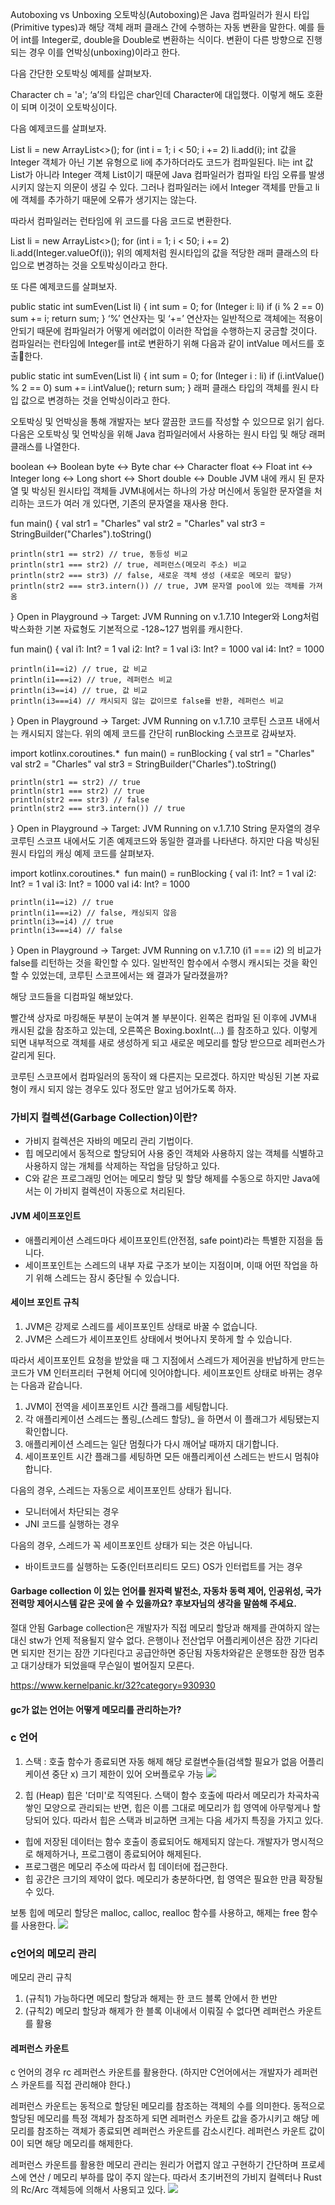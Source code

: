 Autoboxing vs Unboxing
오토박싱(Autoboxing)은 Java 컴파일러가 원시 타입(Primitive types)과 해당 객체 래퍼 클래스 간에 수행하는 자동 변환을 말한다. 예를 들어 int를 Integer로, double을 Double로 변환하는 식이다. 변환이 다른 방향으로 진행되는 경우 이를 언박싱(unboxing)이라고 한다.

다음 간단한 오토박싱 예제를 살펴보자.

Character ch = 'a';
‘a’의 타입은 char인데 Character에 대입했다. 이렇게 해도 호환이 되며 이것이 오토박싱이다.

다음 예제코드를 살펴보자.

List<Integer> li = new ArrayList<>();
for (int i = 1; i < 50; i += 2)
    li.add(i);
int 값을 Integer 객체가 아닌 기본 유형으로 li에 추가하더라도 코드가 컴파일된다. li는 int 값 List가 아니라 Integer 객체 List이기 때문에 Java 컴파일러가 컴파일 타임 오류를 발생시키지 않는지 의문이 생길 수 있다. 그러나 컴파일러는 i에서 Integer 객체를 만들고 li에 객체를 추가하기 때문에 오류가 생기지는 않는다.

따라서 컴파일러는 런타임에 위 코드를 다음 코드로 변환한다.

List<Integer> li = new ArrayList<>();
for (int i = 1; i < 50; i += 2)
    li.add(Integer.valueOf(i));
위의 예제처럼 원시타입의 값을 적당한 래퍼 클래스의 타입으로 변경하는 것을 오토박싱이라고 한다.

또 다른 예제코드를 살펴보자.

public static int sumEven(List<Integer> li) {
    int sum = 0;
    for (Integer i: li)
        if (i % 2 == 0)
            sum += i;
        return sum;
}
‘%’ 연산자는 및 ‘+=’ 연산자는 일반적으로 객체에는 적용이 안되기 때문에 컴파일러가 어떻게 에러없이 이러한 작업을 수행하는지 궁금할 것이다. 컴파일러는 런타임에 Integer를 int로 변환하기 위해 다음과 같이 intValue 메서드를 호출한다.

public static int sumEven(List<Integer> li) {
    int sum = 0;
    for (Integer i : li)
        if (i.intValue() % 2 == 0)
            sum += i.intValue();
        return sum;
}
래퍼 클래스 타입의 객체를 원시 타입 값으로 변경하는 것을 언박싱이라고 한다.

오토박싱 및 언박싱을 통해 개발자는 보다 깔끔한 코드를 작성할 수 있으므로 읽기 쉽다. 다음은 오토박싱 및 언박싱을 위해 Java 컴파일러에서 사용하는 원시 타입 및 해당 래퍼 클래스를 나열한다.

boolean <-> Boolean
byte <-> Byte
char <-> Character
float <-> Float
int <-> Integer
long <-> Long
short <-> Short
double <-> Double
JVM 내에 캐시 된 문자열 및 박싱된 원시타입 객체들
JVM내에서는 하나의 가상 머신에서 동일한 문자열을 처리하는 코드가 여러 개 있다면, 기존의 문자열을 재사용 한다.

fun main() {
    val str1 = "Charles"
    val str2 = "Charles"
    val str3 = StringBuilder("Charles").toString()
    
    println(str1 == str2) // true, 동등성 비교
    println(str1 === str2) // true, 레퍼런스(메모리 주소) 비교
    println(str2 === str3) // false, 새로운 객체 생성 (새로운 메모리 할당)
    println(str2 === str3.intern()) // true, JVM 문자열 pool에 있는 객체를 가져옴
}
Open in Playground →
Target: JVM
Running on v.1.7.10
Integer와 Long처럼 박스화한 기본 자료형도 기본적으로 -128~127 범위를 캐시한다.

fun main() {
    val i1: Int? = 1
    val i2: Int? = 1
    val i3: Int? = 1000
    val i4: Int? = 1000
  
    println(i1==i2) // true, 값 비교
    println(i1===i2) // true, 레퍼런스 비교
    println(i3==i4) // true, 값 비교
    println(i3===i4) // 캐시되지 않는 값이므로 false를 반환, 레퍼런스 비교
}
Open in Playground →
Target: JVM
Running on v.1.7.10
코루틴 스코프 내에서는 캐시되지 않는다.
위의 예제 코드를 간단히 runBlocking 스코프로 감싸보자.

import kotlinx.coroutines.*
​
fun main() = runBlocking {
    val str1 = "Charles"
    val str2 = "Charles"
    val str3 = StringBuilder("Charles").toString()
    
    println(str1 == str2) // true
    println(str1 === str2) // true
    println(str2 === str3) // false
    println(str2 === str3.intern()) // true
}
Open in Playground →
Target: JVM
Running on v.1.7.10
String 문자열의 경우 코루틴 스코프 내에서도 기존 예제코드와 동일한 결과를 나타낸다. 하지만 다음 박싱된 원시 타입의 캐싱 예제 코드를 살펴보자.

import kotlinx.coroutines.*
​
fun main() = runBlocking {
    val i1: Int? = 1
    val i2: Int? = 1
    val i3: Int? = 1000
    val i4: Int? = 1000
  
    println(i1==i2) // true
    println(i1===i2) // false, 캐싱되지 않음
    println(i3==i4) // true
    println(i3===i4) // false
}
Open in Playground →
Target: JVM
Running on v.1.7.10
(i1 === i2) 의 비교가 false를 리턴하는 것을 확인할 수 있다. 일반적인 함수에서 수행시 캐시되는 것을 확인할 수 있었는데, 코루틴 스코프에서는 왜 결과가 달라졌을까?

해당 코드들을 디컴파일 해보았다.


빨간색 상자로 마킹해둔 부분이 눈여겨 볼 부분이다. 왼쪽은 컴파일 된 이후에 JVM내 캐시된 값을 참조하고 있는데, 오른쪽은 Boxing.boxInt(…) 를 참조하고 있다. 이렇게 되면 내부적으로 객체를 새로 생성하게 되고 새로운 메모리를 할당 받으므로 레퍼런스가 갈리게 된다.

코루틴 스코프에서 컴파일러의 동작이 왜 다른지는 모르겠다. 하지만 박싱된 기본 자료형이 캐시 되지 않는 경우도 있다 정도만 알고 넘어가도록 하자.


### 가비지 컬렉션(Garbage Collection)이란?

- 가비지 컬렉션은 자바의 메모리 관리 기법이다. 
- 힙 메모리에서 동적으로 할당되어 사용 중인 객체와 사용하지 않는 객체를 식별하고 사용하지 않는 개체를 삭제하는 작업을 담당하고 있다. 
- C와 같은 프로그래밍 언어는 메모리 할당 및 할당 해제를 수동으로 하지만 Java에서는 이 가비지 컬렉션이 자동으로 처리된다.

#### JVM 세이프포인트

- 애플리케이션 스레드마다 세이프포인트(안전점, safe point)라는 특별한 지점을 둡니다. 
- 세이프포인트는 스레드의 내부 자료 구조가 보이는 지점이며, 이때 어떤 작업을 하기 위해 스레드는 잠시 중단될 수 있습니다.

#### 세이브 포인트 규칙

1. JVM은 강제로 스레드를 세이프포인트 상태로 바꿀 수 없습니다.
2. JVM은 스레드가 세이프포인트 상태에서 벗어나지 못하게 할 수 있습니다.

따라서 세이프포인트 요청을 받았을 때 그 지점에서 스레드가 제어권을 반납하게 만드는 코드가 VM 인터프리터 구현체 어디에 잇어야합니다. 세이프포인트 상태로 바뀌는 경우는 다음과 같습니다.

1. JVM이 전역을 세이프포인트 시간 플래그를 세팅합니다.
2. 각 애플리케이션 스레드는 폴링_(스레드 할당)_ 을 하면서 이 플래그가 세팅됐는지 확인합니다.
3. 애플리케이션 스레드는 일단 멈췄다가 다시 깨어날 때까지 대기합니다.
4. 세이프포인트 시간 플래그를 세팅하면 모든 애플리케이션 스레드는 반드시 멈춰야합니다. 


다음의 경우, 스레드는 자동으로 세이프포인트 상태가 됩니다.

- 모니터에서 차단되는 경우
- JNI 코드를 실행하는 경우

다음의 경우, 스레드가 꼭 세이프포인트 상태가 되는 것은 아닙니다.

- 바이트코드를 실행하는 도중(인터프리티드 모드) OS가 인터럽트를 거는 경우


#### Garbage collection 이 있는 언어를 원자력 발전소, 자동차 동력 제어, 인공위성, 국가 전력망 제어시스템 같은 곳에 쓸 수 있을까요? 후보자님의 생각을 말씀해 주세요. 

절대 안됨 Garbage collection은 개발자가 직접 메모리 할당과 해제를 관여하지 않는 대신 stw가 언제 적용될지 알수 없다. 은행이나 전산업무 어플리케이션은 잠깐 기다리면 되지만 전기는 잠깐 기다린다고 공급안하면 중단됨 자동차와같은 운행또한 잠깐 멈추고 대기상태가 되었을때 무슨일이 벌어질지 모른다. 

https://www.kernelpanic.kr/32?category=930930

#### gc가 없는 언어는 어떻게 메모리를 관리하는가?

### c 언어  

1. 스택 : 호출 함수가 종료되면 자동 해제 해당 로컬변수들(검색할 필요가 없음 어플리케이션 중단 x)
크기 제한이 있어 오버플로우 가능
![](https://velog.velcdn.com/images/winckey0/post/5f420da8-4d8b-48f3-beea-f74431dc2a43/image.png)


2. 힙 (Heap)
힙은 '더미'로 직역된다. 스택이 함수 호출에 따라서 메모리가 차곡차곡 쌓인 모양으로 관리되는 반면, 힙은 이름 그대로 메모리가 힙 영역에 아무렇게나 할당되어 있다. 따라서 힙은 스택과 비교하면 크게는 다음 세가지 특징을 가지고 있다.

- 힙에 저장된 데이터는 함수 호출이 종료되어도 해제되지 않는다. 개발자가 명시적으로 해제하거나, 프로그램이 종료되어야 해제된다.
- 프로그램은 메모리 주소에 따라서 힙 데이터에 접근한다.
- 힙 공간은 크기의 제약이 없다. 메모리가 충분하다면, 힙 영역은 필요한 만큼 확장될 수 있다.

보통 힙에 메모리 할당은 malloc, calloc, realloc 함수를 사용하고, 해제는 free 함수를 사용한다.
![](https://velog.velcdn.com/images/winckey0/post/6b7a52dd-3b36-4465-b99d-636318654fb6/image.png)


### c언어의 메모리 관리 

메모리 관리 규칙 
1. (규칙1) 가능하다면 메모리 할당과 해제는 한 코드 블록 안에서 한 번만
2. (규칙2) 메모리 할당과 해제가 한 블록 이내에서 이뤄질 수 없다면 레퍼런스 카운트를 활용

#### 레퍼런스 카운트
c 언어의 경우 rc 레퍼런스 카운트를 활용한다. (하지만 C언어에서는 개발자가 레퍼런스 카운트를 직접 관리해야 한다.)

레퍼런스 카운트는 동적으로 할당된 메모리를 참조하는 객체의 수를 의미한다. 동적으로 할당된 메모리를 특정 객체가 참조하게 되면 레퍼런스 카운트 값을 증가시키고 해당 메모리를 참조하는 객체가 종료되면 레퍼런스 카운트를 감소시킨다. 레퍼런스 카운트 값이 0이 되면 해당 메모리를 해제한다.

레퍼런스 카운트를 활용한 메모리 관리는 원리가 어렵지 않고 구현하기 간단하며 프로세스에 연산 / 메모리 부하를 많이 주지 않는다. 따라서 초기버전의 가비지 컬렉터나 Rust의 Rc/Arc 객체등에 의해서 사용되고 있다.
![](https://velog.velcdn.com/images/winckey0/post/35bfabfe-259e-4761-bd6c-e57efbc76ee0/image.png)
